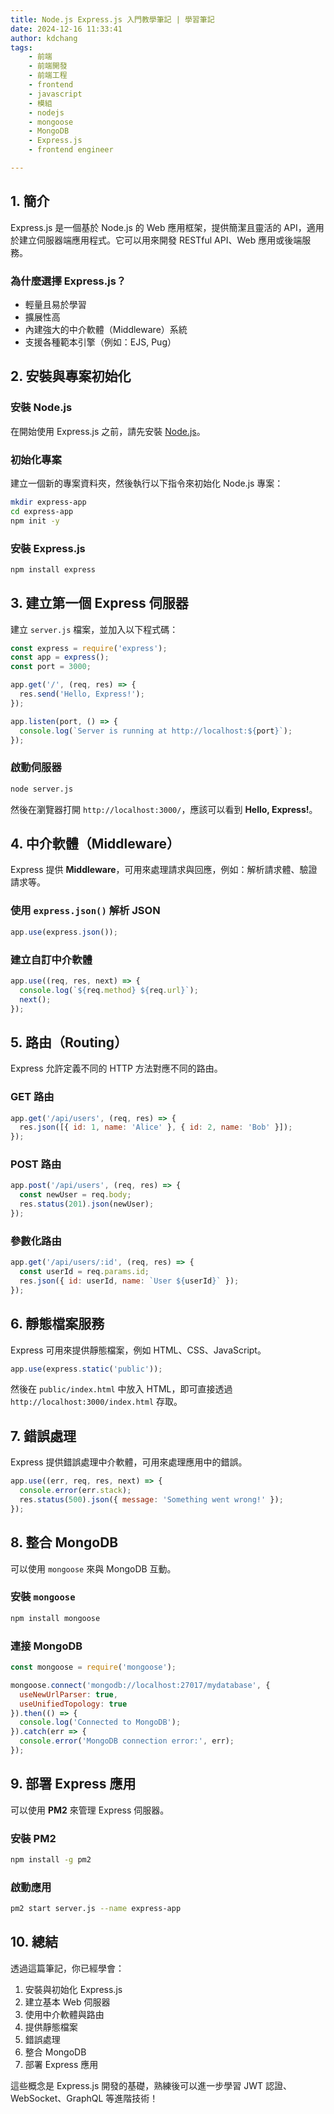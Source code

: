 ```yaml
---
title: Node.js Express.js 入門教學筆記 | 學習筆記
date: 2024-12-16 11:33:41
author: kdchang
tags: 
    - 前端
    - 前端開發
    - 前端工程
    - frontend
    - javascript
    - 模組
    - nodejs
    - mongoose
    - MongoDB
    - Express.js
    - frontend engineer

---
```


## 1. 簡介

Express.js 是一個基於 Node.js 的 Web 應用框架，提供簡潔且靈活的 API，適用於建立伺服器端應用程式。它可以用來開發 RESTful API、Web 應用或後端服務。

### 為什麼選擇 Express.js？
- 輕量且易於學習
- 擴展性高
- 內建強大的中介軟體（Middleware）系統
- 支援各種範本引擎（例如：EJS, Pug）

## 2. 安裝與專案初始化

### 安裝 Node.js
在開始使用 Express.js 之前，請先安裝 [Node.js](https://nodejs.org/)。

### 初始化專案
建立一個新的專案資料夾，然後執行以下指令來初始化 Node.js 專案：

```sh
mkdir express-app
cd express-app
npm init -y
```

### 安裝 Express.js

```sh
npm install express
```

## 3. 建立第一個 Express 伺服器

建立 `server.js` 檔案，並加入以下程式碼：

```javascript
const express = require('express');
const app = express();
const port = 3000;

app.get('/', (req, res) => {
  res.send('Hello, Express!');
});

app.listen(port, () => {
  console.log(`Server is running at http://localhost:${port}`);
});
```

### 啟動伺服器

```sh
node server.js
```
然後在瀏覽器打開 `http://localhost:3000/`，應該可以看到 **Hello, Express!**。

## 4. 中介軟體（Middleware）

Express 提供 **Middleware**，可用來處理請求與回應，例如：解析請求體、驗證請求等。

### 使用 `express.json()` 解析 JSON

```javascript
app.use(express.json());
```

### 建立自訂中介軟體

```javascript
app.use((req, res, next) => {
  console.log(`${req.method} ${req.url}`);
  next();
});
```

## 5. 路由（Routing）

Express 允許定義不同的 HTTP 方法對應不同的路由。

### GET 路由

```javascript
app.get('/api/users', (req, res) => {
  res.json([{ id: 1, name: 'Alice' }, { id: 2, name: 'Bob' }]);
});
```

### POST 路由

```javascript
app.post('/api/users', (req, res) => {
  const newUser = req.body;
  res.status(201).json(newUser);
});
```

### 參數化路由

```javascript
app.get('/api/users/:id', (req, res) => {
  const userId = req.params.id;
  res.json({ id: userId, name: `User ${userId}` });
});
```

## 6. 靜態檔案服務

Express 可用來提供靜態檔案，例如 HTML、CSS、JavaScript。

```javascript
app.use(express.static('public'));
```

然後在 `public/index.html` 中放入 HTML，即可直接透過 `http://localhost:3000/index.html` 存取。

## 7. 錯誤處理

Express 提供錯誤處理中介軟體，可用來處理應用中的錯誤。

```javascript
app.use((err, req, res, next) => {
  console.error(err.stack);
  res.status(500).json({ message: 'Something went wrong!' });
});
```

## 8. 整合 MongoDB

可以使用 `mongoose` 來與 MongoDB 互動。

### 安裝 `mongoose`

```sh
npm install mongoose
```

### 連接 MongoDB

```javascript
const mongoose = require('mongoose');

mongoose.connect('mongodb://localhost:27017/mydatabase', {
  useNewUrlParser: true,
  useUnifiedTopology: true
}).then(() => {
  console.log('Connected to MongoDB');
}).catch(err => {
  console.error('MongoDB connection error:', err);
});
```

## 9. 部署 Express 應用

可以使用 **PM2** 來管理 Express 伺服器。

### 安裝 PM2

```sh
npm install -g pm2
```

### 啟動應用

```sh
pm2 start server.js --name express-app
```

## 10. 總結

透過這篇筆記，你已經學會：
1. 安裝與初始化 Express.js
2. 建立基本 Web 伺服器
3. 使用中介軟體與路由
4. 提供靜態檔案
5. 錯誤處理
6. 整合 MongoDB
7. 部署 Express 應用

這些概念是 Express.js 開發的基礎，熟練後可以進一步學習 JWT 認證、WebSocket、GraphQL 等進階技術！

